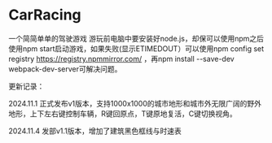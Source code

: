 # CarRacing
一个简简单单的驾驶游戏
游玩前电脑中要安装好node.js，却保可以使用npm之后使用npm start启动游戏，如果失败(显示ETIMEDOUT）可以使用npm config set registry https://registry.npmmirror.com/ ，再npm install --save-dev webpack-dev-server可解决问题。

更新记录：

2024.11.1 正式发布v1版本，支持1000x1000的城市地形和城市外无限广阔的野外地形，上下左右键控制车辆，R键回原点，T键原地复活，C键切换视角。

2024.11.4 发部v1.1版本，增加了建筑黑色框线与时速表
